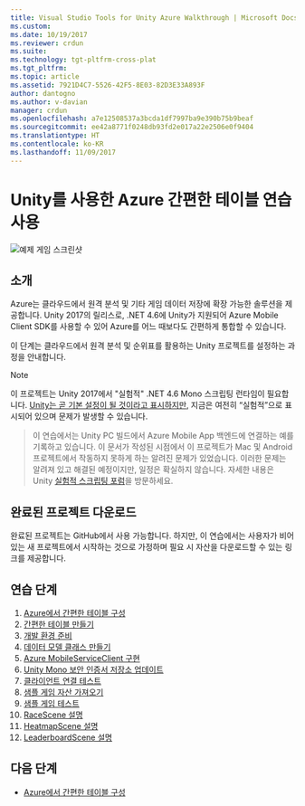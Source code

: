 ```yaml
---
title: Visual Studio Tools for Unity Azure Walkthrough | Microsoft Docs
ms.custom: 
ms.date: 10/19/2017
ms.reviewer: crdun
ms.suite: 
ms.technology: tgt-pltfrm-cross-plat
ms.tgt_pltfrm: 
ms.topic: article
ms.assetid: 7921D4C7-5526-42F5-8E03-82D3E33A893F
author: dantogno
ms.author: v-davian
manager: crdun
ms.openlocfilehash: a7e12508537a3bcda1df7997ba9e390b75b9beaf
ms.sourcegitcommit: ee42a8771f0248db93fd2e017a22e2506e0f9404
ms.translationtype: HT
ms.contentlocale: ko-KR
ms.lasthandoff: 11/09/2017
---
```

# <a name="using-azure-easy-tables-with-unity-walkthrough"></a>Unity를 사용한 Azure 간편한 테이블 연습 사용

![예제 게임 스크린샷](media/vstu_azure-test-sample-game-image2.png)

## <a name="introduction"></a>소개

Azure는 클라우드에서 원격 분석 및 기타 게임 데이터 저장에 확장 가능한 솔루션을 제공합니다. Unity 2017의 릴리스로, .NET 4.6에 Unity가 지원되어 Azure Mobile Client SDK를 사용할 수 있어 Azure를 어느 때보다도 간편하게 통합할 수 있습니다.

이 단계는 클라우드에서 원격 분석 및 순위표를 활용하는 Unity 프로젝트를 설정하는 과정을 안내합니다.

> [!NOTE]
> 이 프로젝트는 Unity 2017에서 "실험적" .NET 4.6 Mono 스크립팅 런타임이 필요합니다. [Unity는 곧 기본 설정이 될 것이라고 표시하지만](https://forum.unity3d.com/threads/future-plans-for-the-mono-runtime-upgrade.464327/), 지금은 여전히 “실험적”으로 표시되어 있으며 문제가 발생할 수 있습니다.

> 이 연습에서는 Unity PC 빌드에서 Azure Mobile App 백엔드에 연결하는 예를 기록하고 있습니다. 이 문서가 작성된 시점에서 이 프로젝트가 Mac 및 Android 프로젝트에서 작동하지 못하게 하는 알려진 문제가 있었습니다. 이러한 문제는 알려져 있고 해결된 예정이지만, 일정은 확실하지 않습니다. 자세한 내용은 Unity [실험적 스크립팅 포럼](https://forum.unity3d.com/forums/experimental-scripting-previews.107/)을 방문하세요.

## <a name="download-the-completed-project"></a>완료된 프로젝트 다운로드

완료된 프로젝트는 GitHub에서 사용 가능합니다. 하지만, 이 연습에서는 사용자가 비어 있는 새 프로젝트에서 시작하는 것으로 가정하며 필요 시 자산을 다운로드할 수 있는 링크를 제공합니다.

## <a name="walkthrough-steps"></a>연습 단계

1. [Azure에서 간편한 테이블 구성](visual-studio-tools-for-unity-azure-configure.md)
2. [간편한 테이블 만들기](visual-studio-tools-for-unity-azure-setup.md)
3. [개발 환경 준비](visual-studio-tools-for-unity-azure-prepare.md)
4. [데이터 모델 클래스 만들기](visual-studio-tools-for-unity-azure-data.md)
5. [Azure MobileServiceClient 구현](visual-studio-tools-for-unity-azure-mobile-client.md)
6. [Unity Mono 보안 인증서 저장소 업데이트](visual-studio-tools-for-unity-azure-security.md)
7. [클라이언트 연결 테스트](visual-studio-tools-for-unity-azure-connection.md)
7. [샘플 게임 자산 가져오기](visual-studio-tools-for-unity-azure-game-assets.md)
8. [샘플 게임 테스트](visual-studio-tools-for-unity-azure-game.md)
9. [RaceScene 설명](visual-studio-tools-for-unity-azure-racescene.md)
10. [HeatmapScene 설명](visual-studio-tools-for-unity-azure-heatmapscene.md)
11. [LeaderboardScene 설명](visual-studio-tools-for-unity-azure-leaderboardscene.md)


## <a name="next-step"></a>다음 단계
* [Azure에서 간편한 테이블 구성](visual-studio-tools-for-unity-azure-configure.md)
